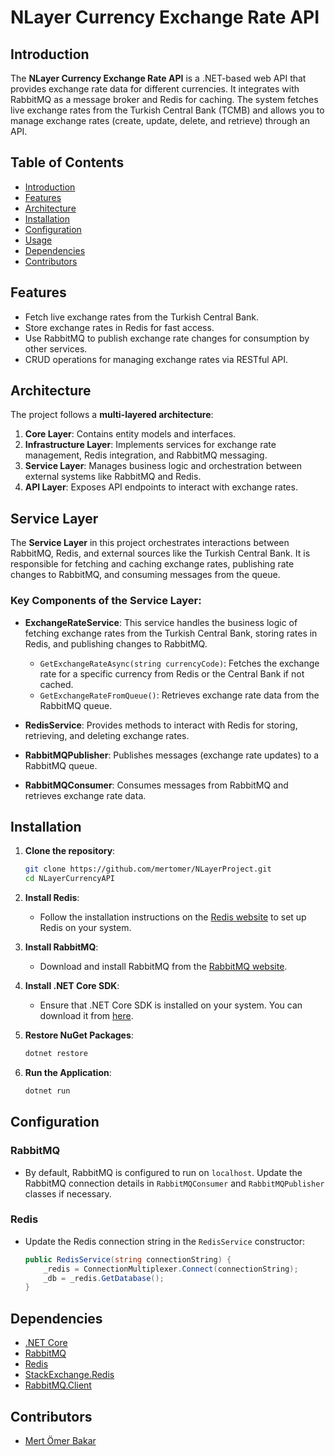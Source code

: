 # NLayer Currency Exchange Rate API

## Introduction
The **NLayer Currency Exchange Rate API** is a .NET-based web API that provides exchange rate data for different currencies. It integrates with RabbitMQ as a message broker and Redis for caching. The system fetches live exchange rates from the Turkish Central Bank (TCMB) and allows you to manage exchange rates (create, update, delete, and retrieve) through an API.

## Table of Contents
- [Introduction](#introduction)
- [Features](#features)
- [Architecture](#architecture)
- [Installation](#installation)
- [Configuration](#configuration)
- [Usage](#usage)
- [Dependencies](#dependencies)
- [Contributors](#contributors)

## Features
- Fetch live exchange rates from the Turkish Central Bank.
- Store exchange rates in Redis for fast access.
- Use RabbitMQ to publish exchange rate changes for consumption by other services.
- CRUD operations for managing exchange rates via RESTful API.

## Architecture
The project follows a **multi-layered architecture**:
1. **Core Layer**: Contains entity models and interfaces.
2. **Infrastructure Layer**: Implements services for exchange rate management, Redis integration, and RabbitMQ messaging.
3. **Service Layer**: Manages business logic and orchestration between external systems like RabbitMQ and Redis.
4. **API Layer**: Exposes API endpoints to interact with exchange rates.

## Service Layer
The **Service Layer** in this project orchestrates interactions between RabbitMQ, Redis, and external sources like the Turkish Central Bank. It is responsible for fetching and caching exchange rates, publishing rate changes to RabbitMQ, and consuming messages from the queue.

### Key Components of the Service Layer:
- **ExchangeRateService**: This service handles the business logic of fetching exchange rates from the Turkish Central Bank, storing rates in Redis, and publishing changes to RabbitMQ.
  
    - `GetExchangeRateAsync(string currencyCode)`: Fetches the exchange rate for a specific currency from Redis or the Central Bank if not cached.
    - `GetExchangeRateFromQueue()`: Retrieves exchange rate data from the RabbitMQ queue.

- **RedisService**: Provides methods to interact with Redis for storing, retrieving, and deleting exchange rates.

- **RabbitMQPublisher**: Publishes messages (exchange rate updates) to a RabbitMQ queue.
  
- **RabbitMQConsumer**: Consumes messages from RabbitMQ and retrieves exchange rate data.

## Installation
1. **Clone the repository**:
    ```bash
    git clone https://github.com/mertomer/NLayerProject.git
    cd NLayerCurrencyAPI
    ```
2. **Install Redis**:
    - Follow the installation instructions on the [Redis website](https://redis.io/download) to set up Redis on your system.

3. **Install RabbitMQ**:
    - Download and install RabbitMQ from the [RabbitMQ website](https://www.rabbitmq.com/download.html).

4. **Install .NET Core SDK**:
    - Ensure that .NET Core SDK is installed on your system. You can download it from [here](https://dotnet.microsoft.com/download).

5. **Restore NuGet Packages**:
    ```bash
    dotnet restore
    ```

6. **Run the Application**:
    ```bash
    dotnet run
    ```

## Configuration
### RabbitMQ
- By default, RabbitMQ is configured to run on `localhost`. Update the RabbitMQ connection details in `RabbitMQConsumer` and `RabbitMQPublisher` classes if necessary.
  
### Redis
- Update the Redis connection string in the `RedisService` constructor:
    ```csharp
    public RedisService(string connectionString) {
        _redis = ConnectionMultiplexer.Connect(connectionString);
        _db = _redis.GetDatabase();
    }
    ```

## Dependencies
- [.NET Core](https://dotnet.microsoft.com/)
- [RabbitMQ](https://www.rabbitmq.com/)
- [Redis](https://redis.io/)
- [StackExchange.Redis](https://github.com/StackExchange/StackExchange.Redis)
- [RabbitMQ.Client](https://www.nuget.org/packages/RabbitMQ.Client)

## Contributors
- [Mert Ömer Bakar](https://github.com/mertomer)

